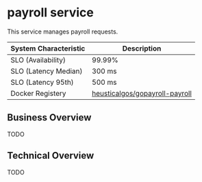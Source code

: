 
# payroll service

This service manages payroll requests.

| System Characteristic | Description |
|--------------------|------------|
| SLO (Availability) | 99.99% |
| SLO (Latency Median) | 300 ms |
| SLO (Latency 95th) | 500 ms |
| Docker Registery | [heusticalgos/gopayroll-payroll](https://hub.docker.com/r/heusticalgos/gopayroll-payroll) |

## Business Overview

TODO

## Technical Overview

TODO
